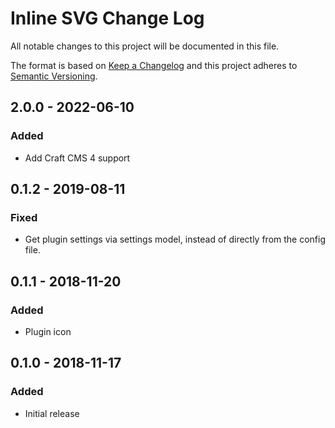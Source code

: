 # Inline SVG Change Log
All notable changes to this project will be documented in this file.

The format is based on [Keep a Changelog](http://keepachangelog.com/)
and this project adheres to [Semantic Versioning](http://semver.org/).

## 2.0.0 - 2022-06-10
### Added
- Add Craft CMS 4 support

## 0.1.2 - 2019-08-11
### Fixed
- Get plugin settings via settings model, instead of directly from the config file.

## 0.1.1 - 2018-11-20
### Added
- Plugin icon

## 0.1.0 - 2018-11-17
### Added
- Initial release
